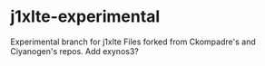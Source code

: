 # j1xlte-experimental
Experimental branch for j1xlte
Files forked from Ckompadre's and Ciyanogen's repos.
Add exynos3?
